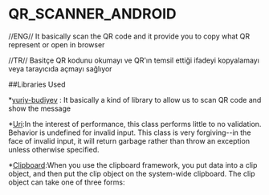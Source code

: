 # QR_SCANNER_ANDROID
//ENG//
It basically scan the QR code and it provide you to copy what QR represent or open in browser

//TR//
Basitçe QR kodunu okumayı ve QR'ın temsil ettiği ifadeyi kopyalamayı veya tarayıcıda açmayı sağlıyor

##Libraries Used

*[yuriy-budiyev][1] : It basically a kind of library to allow us to scan QR code and show the message

*[Uri][2]:In the interest of performance, this class performs little to no validation. Behavior is undefined for invalid input.
This class is very forgiving--in the face of invalid input, it will return garbage rather than throw an exception unless otherwise specified.

*[Clipboard][3]:When you use the clipboard framework, you put data into a clip object, and then put the clip object on the system-wide clipboard.
The clip object can take one of three forms:




















[1]:https://github.com/yuriy-budiyev/code-scanner?utm_source=pocket_saves
[2]:https://developer.android.com/reference/android/net/Uri
[3]:https://developer.android.com/develop/ui/views/touch-and-input/copy-paste

